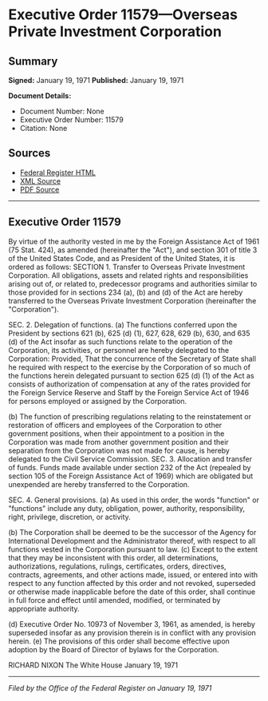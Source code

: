 # Executive Order 11579—Overseas Private Investment Corporation

## Summary

**Signed:** January 19, 1971
**Published:** January 19, 1971

**Document Details:**
- Document Number: None
- Executive Order Number: 11579
- Citation: None

## Sources
- [Federal Register HTML](https://www.presidency.ucsb.edu/documents/executive-order-11579-overseas-private-investment-corporation)
- [XML Source](None)
- [PDF Source](None)

---

## Executive Order 11579

By virtue of the authority vested in me by the Foreign Assistance Act of 1961 (75 Stat. 424), as amended (hereinafter the "Act"), and section 301 of title 3 of the United States Code, and as President of the United States, it is ordered as follows:
SECTION 1. Transfer to Overseas Private Investment Corporation. All obligations, assets and related rights and responsibilities arising out of, or related to, predecessor programs and authorities similar to those provided for in sections 234 (a), (b) and (d) of the Act are hereby transferred to the Overseas Private Investment Corporation (hereinafter the "Corporation").

SEC. 2. Delegation of functions. (a) The functions conferred upon the President by sections 621 (b), 625 (d) (1), 627, 628, 629 (b), 630, and 635 (d) of the Act insofar as such functions relate to the operation of the Corporation, its activities, or personnel are hereby delegated to the Corporation: Provided, That the concurrence of the Secretary of State shall he required with respect to the exercise by the Corporation of so much of the functions herein delegated pursuant to section 625 (d) (1) of the Act as consists of authorization of compensation at any of the rates provided for the Foreign Service Reserve and Staff by the Foreign Service Act of 1946 for persons employed or assigned by the Corporation.

(b) The function of prescribing regulations relating to the reinstatement or restoration of officers and employees of the Corporation to other government positions, when their appointment to a position in the Corporation was made from another government position and their separation from the Corporation was not made for cause, is hereby delegated to the Civil Service Commission.
SEC. 3. Allocation and transfer of funds. Funds made available under section 232 of the Act (repealed by section 105 of the Foreign Assistance Act of 1969) which are obligated but unexpended are hereby transferred to the Corporation.

SEC. 4. General provisions. (a) As used in this order, the words "function" or "functions" include any duty, obligation, power, authority, responsibility, right, privilege, discretion, or activity.

(b) The Corporation shall be deemed to be the successor of the Agency for International Development and the Administrator thereof, with respect to all functions vested in the Corporation pursuant to law.
(c) Except to the extent that they may be inconsistent with this order, all determinations, authorizations, regulations, rulings, certificates, orders, directives, contracts, agreements, and other actions made, issued, or entered into with respect to any function affected by this order and not revoked, superseded or otherwise made inapplicable before the date of this order, shall continue in full force and effect until amended, modified, or terminated by appropriate authority.

(d) Executive Order No. 10973 of November 3, 1961, as amended, is hereby superseded insofar as any provision therein is in conflict with any provision herein.
(e) The provisions of this order shall become effective upon adoption by the Board of Director of bylaws for the Corporation.

RICHARD NIXON
The White House
January 19, 1971

---

*Filed by the Office of the Federal Register on January 19, 1971*
